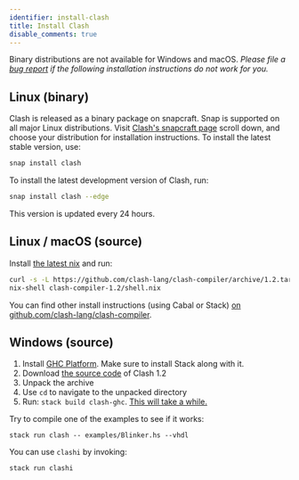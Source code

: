 ```yaml
---
identifier: install-clash
title: Install Clash
disable_comments: true
---
```


Binary distributions are not available for Windows and macOS. _Please file a [bug report](https://github.com/clash-lang/clash-lang.org/issues) if the following installation instructions do not work for you._

## Linux (binary)


Clash is released as a binary package on snapcraft. Snap is supported on all major Linux distributions. Visit [Clash's snapcraft page](https://snapcraft.io/clash)  scroll down, and choose your distribution for installation instructions. To install the latest stable version, use:

```bash
snap install clash
```

To install the latest development version of Clash, run:

```bash
snap install clash --edge
```

This version is updated every 24 hours.

## Linux / macOS (source)

Install [the latest nix](https://nixos.org/nix/download.html) and run:

```bash
curl -s -L https://github.com/clash-lang/clash-compiler/archive/1.2.tar.gz | tar xz
nix-shell clash-compiler-1.2/shell.nix
```

You can find other install instructions (using Cabal or Stack) [on github.com/clash-lang/clash-compiler](https://github.com/clash-lang/clash-compiler/tree/1.0#using-clash-from-source).

## Windows (source)

1. Install [GHC Platform](https://www.haskell.org/platform/windows.html). Make sure to install Stack along with it.
2. Download [the source code](https://github.com/clash-lang/clash-compiler/archive/1.2.zip) of Clash 1.2
3. Unpack the archive
4. Use `cd` to navigate to the unpacked directory
5. Run: `stack build clash-ghc`. [This will take a while.](https://xkcd.com/303/)

Try to compile one of the examples to see if it works:

```
stack run clash -- examples/Blinker.hs --vhdl
```

You can use `clashi` by invoking:

```
stack run clashi
```

<style>
.post__title{ display:none; }
</style>
